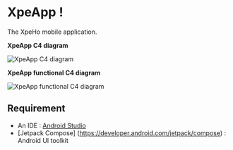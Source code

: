 # XpeApp !

The XpeHo mobile application.

**XpeApp C4 diagram**

![XpeApp C4 diagram](http://www.plantuml.com/plantuml/png/ZP3DZjCm4CVlVeeXfwoqD09nuhIXAmHIAqhJgjmg9vusbXpRyWUbGhmxOvhMAbHiStB6F_y_via7xa8S57opM5lBNadTgIWmEWLz2DQ_hoh73vEz37rieqVN6HrGXqbdXcglZOW_gkcxrml5TLZFPzN0VK17e-sKG2urkeab0yPu5uo3Wenw0sjIAe1xI9ACDKTwDMm_cAW5TyUoU_EOo1G9QZ58NJp0JmRqNLJB0xPRRYs16so1I2Kx7gJH1Oq-gXW2kdHSzGZ40iy4x8mR6nSFxDU_zc-pVKfwmtqmhLGu1fZ_-VaxGws5Cr901V9B0vhct_4SwFJyvKpbJZfikSVKQJpIzNXvC4vOXzxNLgOzd7-XNdo-GJtpm4UjZ9w7nBCbgZ9ItqV8owN-FgN-j5ej6e8oS-hm7-mYaajStMU1kv3hjYD6X-bo_PmTxsUla5jBMY8Nljeu6KxTcg-pjAKdr28EwZS0 "XpeApp C4 diagram")

**XpeApp functional C4 diagram**

![XpeApp functional C4 diagram](http://www.plantuml.com/plantuml/png/RO_1IyCm5CRl-IlYJYleUl7aQNK82awwjOgtaRNFDP2yXEJ5ROZ_koyJf6psr7nyl_o-p2EfGCaQ-UwXyhxghKPnfR4pgOSKZ1o8VBmhow3sivsc8MrJXD0v942QTSwMEtHzEfIBsvlQAAJNvNDfLIG876qMN5GQ8SmyMuIe8KI7quC7vVr6PTsrdFpA9_pN3f2d34ug3WeXccCai9jxbx1NuJZbc6jBjzK6SiVeJf5sE2dabv3y_HbpzGNsqG0HMvaQdRAh0P0uYefp7kCUmkep4fTNRqsReUeKIdAIU6gdh5TwXz9zo5EZ4Dz2hC6SlV1YolgXQMLLF-Kh7zksRfYyn4OB_aV47B1Frlm0 "XpeApp functional C4 diagram")


## Requirement

- An IDE : [Android Studio](https://developer.android.com/studio)
- [Jetpack Compose] (https://developer.android.com/jetpack/compose) : Android UI toolkit
